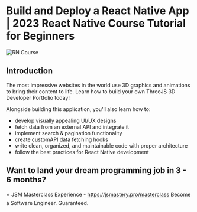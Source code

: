 # Build and Deploy a React Native App | 2023 React Native Course Tutorial for Beginners
![RN Course](https://i.ibb.co/vvpLGDm/Screenshot-2023-03-20-022645.png)

## Introduction
The most impressive websites in the world use 3D graphics and animations to bring their content to life. Learn how to build your own ThreeJS 3D Developer Portfolio today! 

Alongside building this application, you'll also learn how to:
- develop visually appealing UI/UX designs
- fetch data from an external API and integrate it
- implement search & pagination functionality
- create customAPI data fetching hooks
- write clean, organized, and maintainable code with proper architecture
- follow the best practices for React Native development

## Want to land your dream programming job in 3 - 6 months?
⭐ JSM Masterclass Experience - https://jsmastery.pro/masterclass
Become a Software Engineer. Guaranteed.
